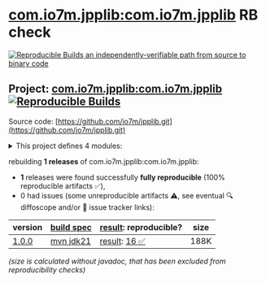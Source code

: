 [com.io7m.jpplib:com.io7m.jpplib](https://central.sonatype.com/artifact/com.io7m.jpplib/com.io7m.jpplib/versions) RB check
=======

[![Reproducible Builds](https://reproducible-builds.org/images/logos/rb.svg) an independently-verifiable path from source to binary code](https://reproducible-builds.org/)

## Project: [com.io7m.jpplib:com.io7m.jpplib](https://central.sonatype.com/artifact/com.io7m.jpplib/com.io7m.jpplib/versions) [![Reproducible Builds](https://img.shields.io/endpoint?url=https://raw.githubusercontent.com/jvm-repo-rebuild/reproducible-central/master/content/com/io7m/jpplib/badge.json)](https://github.com/jvm-repo-rebuild/reproducible-central/blob/master/content/com/io7m/jpplib/README.md)

Source code: [https://github.com/io7m/jpplib.git](https://github.com/io7m/jpplib.git)

<details><summary>This project defines 4 modules:</summary>

* [com.io7m.jpplib:com.io7m.jpplib](https://central.sonatype.com/artifact/com.io7m.jpplib/com.io7m.jpplib/overview)
* [com.io7m.jpplib:com.io7m.jpplib.core](https://central.sonatype.com/artifact/com.io7m.jpplib/com.io7m.jpplib.core/overview)
* [com.io7m.jpplib:com.io7m.jpplib.demo](https://central.sonatype.com/artifact/com.io7m.jpplib/com.io7m.jpplib.demo/overview)
* [com.io7m.jpplib:com.io7m.jpplib.tests](https://central.sonatype.com/artifact/com.io7m.jpplib/com.io7m.jpplib.tests/overview)
</details>

rebuilding **1 releases** of com.io7m.jpplib:com.io7m.jpplib:
- **1** releases were found successfully **fully reproducible** (100% reproducible artifacts :white_check_mark:),
- 0 had issues (some unreproducible artifacts :warning:, see eventual :mag: diffoscope and/or :memo: issue tracker links):

| version | [build spec](/BUILDSPEC.md) | [result](https://reproducible-builds.org/docs/jvm/): reproducible? | size |
| -- | --------- | ------ | -- |
| [1.0.0](https://central.sonatype.com/artifact/com.io7m.jpplib/com.io7m.jpplib/1.0.0/pom) | [mvn jdk21](com.io7m.jpplib-1.0.0.buildspec) | [result](com.io7m.jpplib-1.0.0.buildinfo): [16 :white_check_mark: ](com.io7m.jpplib-1.0.0.buildcompare) | 188K |

<i>(size is calculated without javadoc, that has been excluded from reproducibility checks)</i>
